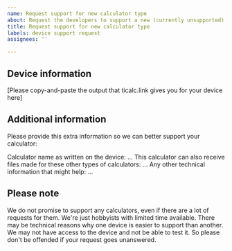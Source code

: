 ```yaml
---
name: Request support for new calculator type
about: Request the developers to support a new (currently unsupported) type of calculator in the ticalc-usb library
title: Request support for new calculator type
labels: device support request
assignees: ''

---
```


## Device information

[Please copy-and-paste the output that ticalc.link gives you for your device here]

## Additional information

Please provide this extra information so we can better support your calculator:

Calculator name as written on the device: ...
This calculator can also receive files made for these other types of calculators: ...
Any other technical information that might help: ...

## Please note

We do not promise to support any calculators, even if there are a lot of requests for them. We're just hobbyists with limited time available. There may be technical reasons why one device is easier to support than another. We may not have access to the device and not be able to test it. So please don't be offended if your request goes unanswered.
